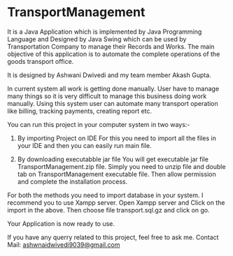 # TransportManagement
It is a Java Application which is implemented by Java Programming Language and Designed by Java Swing which can be used by Transportation Company to manage their Records and Works. The main objective of this application is to automate the complete operations of the goods transport office.

It is designed by Ashwani Dwivedi and my team member Akash Gupta. 

In current system all work is getting done manually. User have to manage many things so it is very difficult to manage this business doing work manually. Using this system user can automate many transport operation like billing, tracking payments, creating report etc.

You can run this project in your computer system in two ways:-
1) By importing Project on IDE
For this you need to import all the files in your IDE and then you can easily run main file.

2) By downloading executabble jar file
You will get executable jar file TransportManagement.zip file. Simply you need to unzip file and double tab on TransportManagement executable file. 
Then allow permission and complete the installation process.

For both the methods you need to import database in your system. I recommend you to use Xampp server.
Open Xampp server and Click on the import in the above.
Then choose file transport.sql.gz and click on go.

Your Application is now ready to use.

If you have any querry related to this project, feel free to ask me.
Contact Mail: ashwnaidwivedi9039@gmail.com
